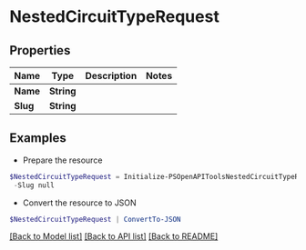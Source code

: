 # NestedCircuitTypeRequest
## Properties

Name | Type | Description | Notes
------------ | ------------- | ------------- | -------------
**Name** | **String** |  | 
**Slug** | **String** |  | 

## Examples

- Prepare the resource
```powershell
$NestedCircuitTypeRequest = Initialize-PSOpenAPIToolsNestedCircuitTypeRequest  -Name null `
 -Slug null
```

- Convert the resource to JSON
```powershell
$NestedCircuitTypeRequest | ConvertTo-JSON
```

[[Back to Model list]](../README.md#documentation-for-models) [[Back to API list]](../README.md#documentation-for-api-endpoints) [[Back to README]](../README.md)

